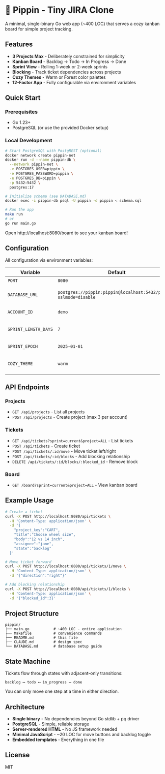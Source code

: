 # 🍎 Pippin - Tiny JIRA Clone

A minimal, single-binary Go web app (~400 LOC) that serves a cozy kanban board for simple project tracking.

## Features

- **3 Projects Max** - Deliberately constrained for simplicity
- **Kanban Board** - Backlog → Todo → In Progress → Done
- **Sprint View** - Rolling 1-week or 2-week sprints
- **Blocking** - Track ticket dependencies across projects
- **Cozy Themes** - Warm or Forest color palettes
- **12-Factor App** - Fully configurable via environment variables

## Quick Start

### Prerequisites

- Go 1.23+
- PostgreSQL (or use the provided Docker setup)

### Local Development

```bash
# Start PostgreSQL with PostgREST (optional)
docker network create pippin-net
docker run -d --name pippin-db \
  --network pippin-net \
  -e POSTGRES_USER=pippin \
  -e POSTGRES_PASSWORD=pippin \
  -e POSTGRES_DB=pippin \
  -p 5432:5432 \
  postgres:17

# Initialize schema (see DATABASE.md)
docker exec -i pippin-db psql -U pippin -d pippin < schema.sql

# Run the app
make run
# or
go run main.go
```

Open http://localhost:8080/board to see your kanban board!

## Configuration

All configuration via environment variables:

| Variable | Default | Description |
|----------|---------|-------------|
| `PORT` | `8080` | HTTP port |
| `DATABASE_URL` | `postgres://pippin:pippin@localhost:5432/pippin?sslmode=disable` | PostgreSQL connection string |
| `ACCOUNT_ID` | `demo` | Tenant identifier |
| `SPRINT_LENGTH_DAYS` | `7` | Sprint duration (7 or 14) |
| `SPRINT_EPOCH` | `2025-01-01` | Sprint start date |
| `COZY_THEME` | `warm` | UI theme (warm or forest) |

## API Endpoints

### Projects
- `GET /api/projects` - List all projects
- `POST /api/projects` - Create project (max 3 per account)

### Tickets
- `GET /api/tickets?sprint=current&project=ALL` - List tickets
- `POST /api/tickets` - Create ticket
- `POST /api/tickets/:id/move` - Move ticket left/right
- `POST /api/tickets/:id/blocks` - Add blocking relationship
- `DELETE /api/tickets/:id/blocks/:blocked_id` - Remove block

### Board
- `GET /board?sprint=current&project=ALL` - View kanban board

## Example Usage

```bash
# Create a ticket
curl -X POST http://localhost:8080/api/tickets \
  -H 'Content-Type: application/json' \
  -d '{
    "project_key":"CART",
    "title":"Choose wheel size",
    "body":"12 vs 14 inch",
    "assignee":"jane",
    "state":"backlog"
  }'

# Move ticket forward
curl -X POST http://localhost:8080/api/tickets/1/move \
  -H 'Content-Type: application/json' \
  -d '{"direction":"right"}'

# Add blocking relationship
curl -X POST http://localhost:8080/api/tickets/1/blocks \
  -H 'Content-Type: application/json' \
  -d '{"blocked_id":3}'
```

## Project Structure

```
pippin/
├── main.go           # ~400 LOC - entire application
├── Makefile          # convenience commands
├── README.md         # this file
├── CLAUDE.md         # design spec
└── DATABASE.md       # database setup guide
```

## State Machine

Tickets flow through states with adjacent-only transitions:

```
backlog ⟷ todo ⟷ in_progress ⟷ done
```

You can only move one step at a time in either direction.

## Architecture

- **Single binary** - No dependencies beyond Go stdlib + pq driver
- **PostgreSQL** - Simple, reliable storage
- **Server-rendered HTML** - No JS framework needed
- **Minimal JavaScript** - ~20 LOC for move buttons and backlog toggle
- **Embedded templates** - Everything in one file

## License

MIT
